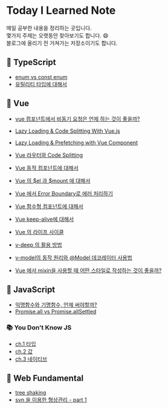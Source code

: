# Today I Learned Note
매일 공부한 내용을 정리하는 곳입니다.  
몇가지 주제는 오랫동안 찾아보기도 합니다. 😄  
블로그에 올리기 전 거쳐가는 저장소이기도 합니다.

## 📌 TypeScript
* [enum vs const enum](https://github.com/sohnjunior/TIL-Note/blob/main/typescript/enum.md)
* [유틸리티 타입에 대해서](https://github.com/sohnjunior/TIL-Note/blob/main/typescript/utility-types.md)

## 📌 Vue
* [vue 컴포넌트에서 비동기 요청은 언제 하는 것이 좋을까?](https://github.com/sohnjunior/TIL-Note/blob/main/vue/issues/async-lifecycle.md)
* [Lazy Loading & Code Splitting With Vue.js](https://github.com/sohnjunior/TIL-Note/blob/main/vue/performance/lazy%20loading.md)
* [Lazy Loading & Prefetching with Vue Component](https://github.com/sohnjunior/TIL-Note/blob/main/vue/performance/lazy%20loading%20and%20prefetching.md)
* [Vue 라우터와 Code Splitting](https://github.com/sohnjunior/TIL-Note/blob/main/vue/performance/router%20with%20code%20splitting.md)

* [Vue 동적 컴포넌트에 대해서](https://github.com/sohnjunior/TIL-Note/blob/main/vue/features/dynamic-component.md)
* [Vue 의 $el 과 $mount 에 대해서](https://github.com/sohnjunior/TIL-Note/blob/main/vue/features/el-option.md)
* [Vue 에서 Error Boundary로 에러 처리하기](https://github.com/sohnjunior/TIL-Note/blob/main/vue/features/error-boundary.md)
* [Vue 함수형 컴포넌트에 대해서](https://github.com/sohnjunior/TIL-Note/blob/main/vue/features/functional-component.md)
* [Vue keep-alive에 대해서](https://github.com/sohnjunior/TIL-Note/blob/main/vue/features/keep-alive.md)
* [Vue 의 라이프 사이클](https://github.com/sohnjunior/TIL-Note/blob/main/vue/features/lifecycle.md)
* [v-deep 의 활용 방법](https://github.com/sohnjunior/TIL-Note/blob/main/vue/features/v-deep.md)
* [v-model의 동작 원리와 @Model 데코레이터 사용법](https://github.com/sohnjunior/TIL-Note/blob/main/vue/features/v-model.md)
* [Vue 에서 mixin을 사용할 때 어떤 스타일로 작성하는 것이 좋을까?](https://github.com/sohnjunior/TIL-Note/blob/main/vue/features/vue%20mixin.md)

## 📌 JavaScript
* [익명함수와 기명함수, 언제 써야할까?](https://github.com/sohnjunior/TIL-Note/blob/main/javascript/anonymous-named-function.md)
* [Promise.all vs Promise.allSettled](https://github.com/sohnjunior/TIL-Note/blob/main/javascript/promise-all-and-settled.md)

### 📚 You Don't Know JS
* [ch.1 타입](https://github.com/sohnjunior/TIL-Note/blob/main/javascript/you-dont-know-js/chapter-1.md)
* [ch.2 값](https://github.com/sohnjunior/TIL-Note/blob/main/javascript/you-dont-know-js/chapter-2.md)
* [ch.3 네이티브](https://github.com/sohnjunior/TIL-Note/blob/main/javascript/you-dont-know-js/chapter-3.md)

## 📌 Web Fundamental
* [tree shaking](https://github.com/sohnjunior/TIL-Note/blob/main/web-fundamentals/tree-shaking.md)
* [svn 을 이용한 형상관리 - part 1](https://github.com/sohnjunior/TIL-Note/blob/main/web-fundamentals/svn-part-one.md)